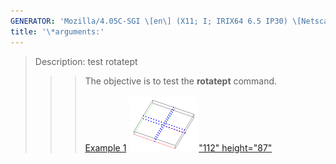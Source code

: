 ```yaml
---
GENERATOR: 'Mozilla/4.05C-SGI \[en\] (X11; I; IRIX64 6.5 IP30) \[Netscape\]'
title: '\*arguments:'
---
```


> Description: test rotatept
>
> > > The objective is to test the **rotatept** command.\
> > >  \
> > > [Example 1](description_rotatept.html)
> > > [![](image/rotatept1_tn.gif)"112"
> > > height="87"](description_rotatept.html)
